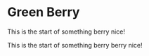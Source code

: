 # Green Berry

This is the start of something berry nice!

This is the start of something berry berry nice!
